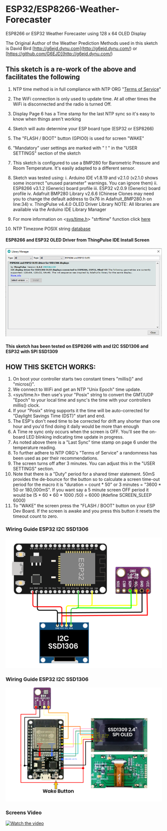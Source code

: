 # ESP32/ESP8266-Weather-Forecaster

ESP8266 or ESP32 Weather Forecaster using 128 x 64 OLED Display

The Original Author of the Weather Prediction Methods used in this sketch is David Bird
[http://g6ejd.dynu.com](<http://g6ejd.dynu.com/>) or [https://github.com/G6EJD](<http://g6ejd.dynu.com/>)

## This sketch is a re-work of the above and facilitates the following
  1.  NTP time method is in full compliance with NTP ORG "[Terms of Service](https://www.ntppool.org/tos.html)"
  2.  The WiFi connection is only used to update time. At all other times the WiFi is disconnected and the radio is turned Off.
  3.  Display Page 6 has a Time stamp for the last NTP sync so it's easy to know when things aren't working
  4.  Sketch will auto determine your ESP board type (ESP32 or ESP8266)
  5.  The "FLASH / BOOT" button (GPIO0) is used for screen "WAKE"
  6.  "Mandatory" user settings are marked with " ! " in the "USER SETTINGS" section of the sketch
  7.  This sketch is configured to use a BMP280 for Barometric Pressure and Room Temperature. It's easily adapted to a different sensor.
  8.  Sketch was tested using:
      i.    Arduino IDE v1.8.19 and v2.1.0              (v2.1.0 shows some incorrect "unused parameter" warnings. You can ignore them)
      ii.   ESP8266 v3.1.2 (Generic) board profile
      iii.  ESP32   v2.0.9 (Generic) board profile
      iv.   Adafruit BMP280 Library v2.6.6              (Chinese Clones may need you to change the default address to 0x76 in Adafruit_BMP280.h on line:34)
      v.    ThingPulse v4.4.0 OLED Driver Library
          NOTE: All libraries are available via the Arduino IDE Library Manager

  9.  For more information on <[sys/time.h]( https://cplusplus.com/reference/ctime/strftime/)> "strftime" function click [here](https://cplusplus.com/reference/ctime/strftime/)
  10. NTP Timezone POSIX string [database](https://github.com/nayarsystems/posix_tz_db/blob/master/zones.csv)


#### ESP8266 and ESP32 OLED Driver from ThingPulse IDE Install Screen
![ThingPulse](https://github.com/macca448/ESP_Weather_Predictor/blob/main/esp_weather_predictor/assets/thingpulse_library.png)

#### This sketch has been tested on ESP8266 with and I2C SSD1306 and ESP32 with SPI SSD1309
 

## HOW THIS SKETCH WORKS:
  1. On boot your controller starts two constant timers "millis()" and "micros()".
  2. We connect to WiFi and get an NTP "Unix Epoch" time update.
  3. <sys/time.h> then use's your "Posix" string  to convert the GMT/UDP "Epoch" to your local time and sync's the time with your controllers millis() clock.
  4. If your "Posix" string supports it the time will be auto-corrected for "Daylight Savings Time (DST)" start and end.
  5. The ESP's don't need time to be corrected for drift any shorter than one hour and you'd find doing it daily would be more than enough
  6. A Time re sync only occurs when the screen is OFF. You'll see the on-board LED blinking indicating time update in progress.
  7. As noted above there is a "Last Sync" time stamp on page 6 under the temperature reading.
  8. To further adhere to NTP ORG's "Terms of Service" a randomness has been used as per their recommendations.
  9. The screen turns off after 3 minutes. You can adjust this in the "USER SETTINGS" section.
  10. Note that there is a "Duty" period for a shared timer statement. 50mS provides the de-bounce for the button so to calculate a screen time-out period for the macro it is "duration = count * 50" or  3 minutes = "3600 * 50 or 180,000mS". If you want say a 5 minute screen OFF period it would be (5 * 60 * 60 * 1000 /50) = 6000 (#define SCREEN_SLEEP 6000)
11. To "WAKE" the screen press the "FLASH / BOOT" button on your ESP Dev Board. If the screen is awake and you press this button it resets the timeout count to zero.


### Wiring Guide ESP32 I2C SSD1306
![I2C ESP32 SSD1306](https://github.com/macca448/ESP_Weather_Predictor/blob/main/esp_weather_predictor/assets/ESP32_OLED_I2C.png)


### Wiring Guide ESP32 I2C SSD1306
![SPI ESP32 SSD1309](https://github.com/macca448/ESP_Weather_Predictor/blob/main/esp_weather_predictor/assets/OLED_SPI_BMP_ESP32.png)


### Screens Video
[![Watch the video](https://img.youtube.com/vi/-4ZAevAfWxo/maxresdefault.jpg)](https://youtu.be/-4ZAevAfWxo)
